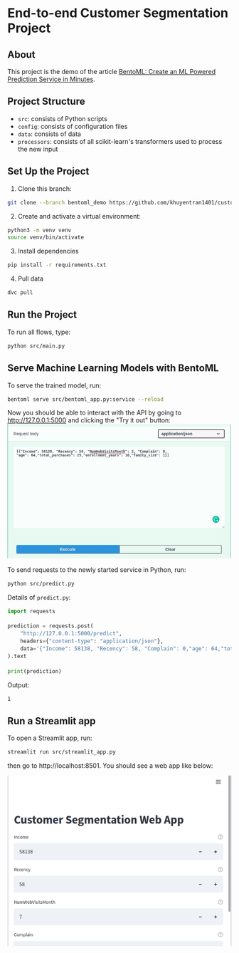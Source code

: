# End-to-end Customer Segmentation Project

## About
This project is the demo of the article [BentoML: Create an ML Powered Prediction Service in Minutes](https://towardsdatascience.com/bentoml-create-an-ml-powered-prediction-service-in-minutes-23d135d6ca76?gi=4dfb07bbfa7b).

## Project Structure
* `src`: consists of Python scripts
* `config`: consists of configuration files
* `data`: consists of data
* `processors`: consists of all scikit-learn's transformers used to process the new input
## Set Up the Project
1. Clone this branch:
```bash
git clone --branch bentoml_demo https://github.com/khuyentran1401/customer_segmentation.git
```
2. Create and activate a virtual environment:
```bash
python3 -m venv venv
source venv/bin/activate
```

3. Install dependencies
```bash
pip install -r requirements.txt
```
4. Pull data
```bash
dvc pull
```

## Run the Project
To run all flows, type:
```bash
python src/main.py
```

## Serve Machine Learning Models with BentoML

To serve the trained model, run:
```bash
bentoml serve src/bentoml_app.py:service --reload
```
Now you should be able to interact with the API by going to http://127.0.0.1:5000 and clicking the "Try it out" button:
![](image/api.gif?raw=true)

To send requests to the newly started service in Python, run:
```bash
python src/predict.py
```

Details of `predict.py`:
```python
import requests

prediction = requests.post(
    "http://127.0.0.1:5000/predict",
    headers={"content-type": "application/json"},
    data='{"Income": 58138, "Recency": 58, "Complain": 0,"age": 64,"total_purchases": 25,"enrollment_years": 10,"family_size": 1}',
).text

print(prediction)
```
Output:
```bash
1
```

## Run a Streamlit app
To open a Streamlit app, run:
```bash
streamlit run src/streamlit_app.py
```
then go to http://localhost:8501. You should see a web app like below:

![](image/streamlit.gif?raw=true)

